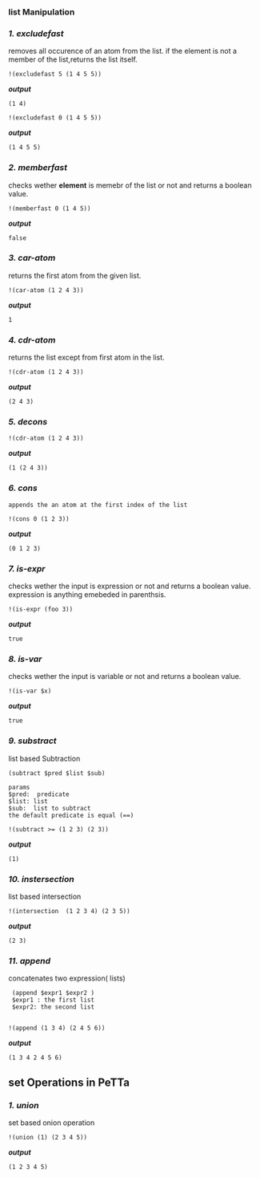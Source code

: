 ### list Manipulation

### ***1. excludefast*** 
 removes all occurence of an atom from the list. if the element is not a member of the list,returns the list itself. 
```metta
!(excludefast 5 (1 4 5 5))
```
***output***
```metta
(1 4)
```
```metta
!(excludefast 0 (1 4 5 5))
```
***output***
```metta
(1 4 5 5)
```

### ***2. memberfast*** 
checks wether **element** is memebr of the list or not and returns a boolean value.
```metta
!(memberfast 0 (1 4 5))
```
***output***
```metta
false
```
### ***3. car-atom*** 
returns the first atom from the given list.
```metta
!(car-atom (1 2 4 3))
```
***output***
```metta
1
```
### ***4. cdr-atom*** 
returns the list except   from first atom in the list.
```metta
!(cdr-atom (1 2 4 3))
```
***output***
```metta
(2 4 3)
```
### ***5. decons*** 
```metta
!(cdr-atom (1 2 4 3))
```
***output***
```metta
(1 (2 4 3))
```
### ***6. cons*** 
    appends the an atom at the first index of the list
```metta
!(cons 0 (1 2 3))
```
***output***
```metta
(0 1 2 3)
```
### ***7. is-expr*** 
checks wether the input is expression or not and returns a boolean value. expression is anything emebeded in parenthsis.
```metta
!(is-expr (foo 3))
```
***output***
```metta
true
```
### ***8. is-var***
checks wether the input is variable or not and returns a boolean value.
```metta
!(is-var $x)
```
***output***
```metta
true
```

### ***9. substract*** 
list based Subtraction 
```
(subtract $pred $list $sub)

params
$pred:  predicate
$list: list
$sub:  list to subtract
the default predicate is equal (==)
```
```metta
!(subtract >= (1 2 3) (2 3))
```
***output***
```metta
(1)
```
### ***10. instersection*** 
list based intersection 
```metta
!(intersection  (1 2 3 4) (2 3 5))
```
***output***
```metta
(2 3)
```
### ***11. append*** 
concatenates two expression( lists)
```
 (append $expr1 $expr2 ) 
 $expr1 : the first list
 $expr2: the second list


```
```metta
!(append (1 3 4) (2 4 5 6))
```
***output***
```metta
(1 3 4 2 4 5 6)
```
## set Operations in PeTTa

### ***1. union*** 
set based onion operation
```metta
!(union (1) (2 3 4 5))
```
***output***
```metta
(1 2 3 4 5)
```
